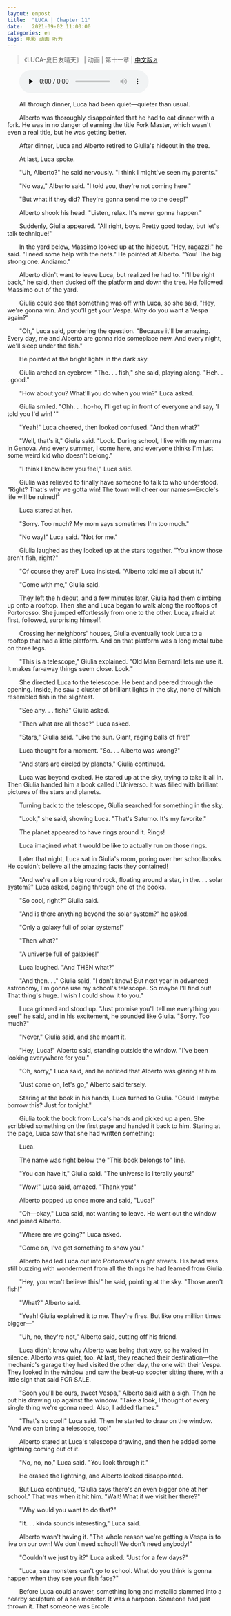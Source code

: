 ```yaml
---
layout: enpost
title:  "LUCA | Chapter 11"
date:   2021-09-02 11:00:00
categories: en
tags: 电影 动画 听力
---
```


>《LUCA-夏日友晴天》 | 动画 | 第十一章 | [中文版↗](https://buyivi.xyz/wenji/luca-chapter11/)

​&emsp;&emsp;<audio id="audio" controls="" preload="none">
      <source id="m4a" src="https://buyivi.xyz/wenji/files/audio/Luca/Chapter11.m4a">
</audio>

&emsp;&emsp;All through dinner, Luca had been quiet—quieter than usual.

&emsp;&emsp;Alberto was thoroughly disappointed that he had to eat dinner with a fork. He was in no danger of earning the title Fork Master, which wasn't even a real title, but he was getting better.

&emsp;&emsp;After dinner, Luca and Alberto retired to Giulia's hideout in the tree.

&emsp;&emsp;At last, Luca spoke.

&emsp;&emsp;"Uh, Alberto?" he said nervously. "I think I might've seen my parents."

&emsp;&emsp;"No way," Alberto said. "I told you, they're not coming here."

&emsp;&emsp;"But what if they did? They're gonna send me to the deep!"

&emsp;&emsp;Alberto shook his head. "Listen, relax. It's never gonna happen."

&emsp;&emsp;Suddenly, Giulia appeared. "All right, boys. Pretty good today, but let's talk technique!"

&emsp;&emsp;In the yard below, Massimo looked up at the hideout. "Hey, ragazzi!" he said. "I need some help with the nets." He pointed at Alberto. "You! The big strong one. Andiamo."

&emsp;&emsp;Alberto didn't want to leave Luca, but realized he had to. "I'll be right back," he said, then ducked off the platform and down the tree. He followed Massimo out of the yard.

&emsp;&emsp;Giulia could see that something was off with Luca, so she said, "Hey, we're gonna win. And you'll get your Vespa. Why do you want a Vespa again?"

&emsp;&emsp;"Oh," Luca said, pondering the question. "Because it'll be amazing. Every day, me and Alberto are gonna ride someplace new. And every night, we'll sleep under the fish."

&emsp;&emsp;He pointed at the bright lights in the dark sky.

&emsp;&emsp;Giulia arched an eyebrow. "The. . . fish," she said, playing along. "Heh. . . good."

&emsp;&emsp;"How about you? What'll you do when you win?" Luca asked.

&emsp;&emsp;Giulia smiled. "Ohh. . . ho-ho, I'll get up in front of everyone and say, 'I told you I'd win! '"

&emsp;&emsp;"Yeah!" Luca cheered, then looked confused. "And then what?"

&emsp;&emsp;"Well, that's it," Giulia said. "Look. During school, I live with my mamma in Genova. And every summer, I come here, and everyone thinks I'm just some weird kid who doesn't belong."

&emsp;&emsp;"I think I know how you feel," Luca said.

&emsp;&emsp;Giulia was relieved to finally have someone to talk to who understood. "Right? That's why we gotta win! The town will cheer our names—Ercole's life will be ruined!"

&emsp;&emsp;Luca stared at her.

&emsp;&emsp;"Sorry. Too much? My mom says sometimes I'm too much."

&emsp;&emsp;"No way!" Luca said. "Not for me."

&emsp;&emsp;Giulia laughed as they looked up at the stars together. "You know those aren't fish, right?"

&emsp;&emsp;"Of course they are!" Luca insisted. "Alberto told me all about it."

&emsp;&emsp;"Come with me," Giulia said.

&emsp;&emsp;They left the hideout, and a few minutes later, Giulia had them climbing up onto a rooftop. Then she and Luca began to walk along the rooftops of Portorosso. She jumped effortlessly from one to the other. Luca, afraid at first, followed, surprising himself.

&emsp;&emsp;Crossing her neighbors' houses, Giulia eventually took Luca to a rooftop that had a little platform. And on that platform was a long metal tube on three legs.

&emsp;&emsp;"This is a telescope," Giulia explained. "Old Man Bernardi lets me use it. It makes far-away things seem close. Look."

&emsp;&emsp;She directed Luca to the telescope. He bent and peered through the opening. Inside, he saw a cluster of brilliant lights in the sky, none of which resembled fish in the slightest.

&emsp;&emsp;"See any. . . fish?" Giulia asked.

&emsp;&emsp;"Then what are all those?" Luca asked.

&emsp;&emsp;"Stars," Giulia said. "Like the sun. Giant, raging balls of fire!"

&emsp;&emsp;Luca thought for a moment. "So. . . Alberto was wrong?"

&emsp;&emsp;"And stars are circled by planets," Giulia continued.

&emsp;&emsp;Luca was beyond excited. He stared up at the sky, trying to take it all in. Then Giulia handed him a book called L'Universo. It was filled with brilliant pictures of the stars and planets.

&emsp;&emsp;Turning back to the telescope, Giulia searched for something in the sky.

&emsp;&emsp;"Look," she said, showing Luca. "That's Saturno. It's my favorite."

&emsp;&emsp;The planet appeared to have rings around it. Rings!

&emsp;&emsp;Luca imagined what it would be like to actually run on those rings.

&emsp;&emsp;Later that night, Luca sat in Giulia's room, poring over her schoolbooks. He couldn't believe all the amazing facts they contained!

&emsp;&emsp;"And we're all on a big round rock, floating around a star, in the. . . solar system?" Luca asked, paging through one of the books.

&emsp;&emsp;"So cool, right?" Giulia said.

&emsp;&emsp;"And is there anything beyond the solar system?" he asked.

&emsp;&emsp;"Only a galaxy full of solar systems!"

&emsp;&emsp;"Then what?"

&emsp;&emsp;"A universe full of galaxies!"

&emsp;&emsp;Luca laughed. "And THEN what?"

&emsp;&emsp;"And then. . ." Giulia said, "I don't know! But next year in advanced astronomy, I'm gonna use my school's telescope. So maybe I'll find out! That thing's huge. I wish I could show it to you."

&emsp;&emsp;Luca grinned and stood up. "Just promise you'll tell me everything you see!" he said, and in his excitement, he sounded like Giulia. "Sorry. Too much?"

&emsp;&emsp;"Never," Giulia said, and she meant it.

&emsp;&emsp;"Hey, Luca!" Alberto said, standing outside the window. "I've been looking everywhere for you."

&emsp;&emsp;"Oh, sorry," Luca said, and he noticed that Alberto was glaring at him.

&emsp;&emsp;"Just come on, let's go," Alberto said tersely.

&emsp;&emsp;Staring at the book in his hands, Luca turned to Giulia. "Could I maybe borrow this? Just for tonight."

&emsp;&emsp;Giulia took the book from Luca's hands and picked up a pen. She scribbled something on the first page and handed it back to him. Staring at the page, Luca saw that she had written something:

&emsp;&emsp;Luca.

&emsp;&emsp;The name was right below the "This book belongs to" line.

&emsp;&emsp;"You can have it," Giulia said. "The universe is literally yours!"

&emsp;&emsp;"Wow!" Luca said, amazed. "Thank you!"

&emsp;&emsp;Alberto popped up once more and said, "Luca!"

&emsp;&emsp;"Oh—okay," Luca said, not wanting to leave. He went out the window and joined Alberto.

&emsp;&emsp;"Where are we going?" Luca asked.

&emsp;&emsp;"Come on, I've got something to show you."

&emsp;&emsp;Alberto had led Luca out into Portorosso's night streets. His head was still buzzing with wonderment from all the things he had learned from Giulia.

&emsp;&emsp;"Hey, you won't believe this!" he said, pointing at the sky. "Those aren't fish!"

&emsp;&emsp;"What?" Alberto said.

&emsp;&emsp;"Yeah! Giulia explained it to me. They're fires. But like one million times bigger—"

&emsp;&emsp;"Uh, no, they're not," Alberto said, cutting off his friend.

&emsp;&emsp;Luca didn't know why Alberto was being that way, so he walked in silence. Alberto was quiet, too. At last, they reached their destination—the mechanic's garage they had visited the other day, the one with their Vespa. They looked in the window and saw the beat-up scooter sitting there, with a little sign that said FOR SALE.

&emsp;&emsp;"Soon you'll be ours, sweet Vespa," Alberto said with a sigh. Then he put his drawing up against the window. "Take a look, I thought of every single thing we're gonna need. Also, I added flames."

&emsp;&emsp;"That's so cool!" Luca said. Then he started to draw on the window. "And we can bring a telescope, too!"

&emsp;&emsp;Alberto stared at Luca's telescope drawing, and then he added some lightning coming out of it.

&emsp;&emsp;"No, no, no," Luca said. "You look through it."

&emsp;&emsp;He erased the lightning, and Alberto looked disappointed.

&emsp;&emsp;But Luca continued, "Giulia says there's an even bigger one at her school." That was when it hit him. "Wait! What if we visit her there?"

&emsp;&emsp;"Why would you want to do that?"

&emsp;&emsp;"It. . . kinda sounds interesting," Luca said.

&emsp;&emsp;Alberto wasn't having it. "The whole reason we're getting a Vespa is to live on our own! We don't need school! We don't need anybody!"

&emsp;&emsp;"Couldn't we just try it?" Luca asked. "Just for a few days?"

&emsp;&emsp;"Luca, sea monsters can't go to school. What do you think is gonna happen when they see your fish face?"

&emsp;&emsp;Before Luca could answer, something long and metallic slammed into a nearby sculpture of a sea monster. It was a harpoon. Someone had just thrown it. That someone was Ercole.